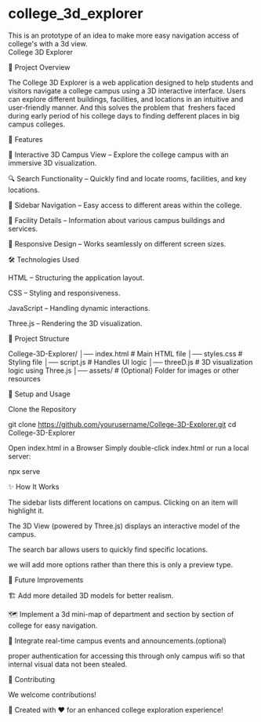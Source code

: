 # college_3d_explorer
This is an prototype of an idea to make more easy navigation access of college's  with a 3d view.  
College 3D Explorer

📌 Project Overview

The College 3D Explorer is a web application designed to help students and visitors navigate a college campus using a 3D interactive interface. Users can explore different buildings, facilities, and locations in an intuitive and user-friendly manner. And this solves the problem that  freshers faced during early period of his college days to finding defferent places in big campus colleges.

🚀 Features

📍 Interactive 3D Campus View – Explore the college campus with an immersive 3D visualization.

🔍 Search Functionality – Quickly find and locate rooms, facilities, and key locations.

📜 Sidebar Navigation – Easy access to different areas within the college.

🏢 Facility Details – Information about various campus buildings and services.

🎨 Responsive Design – Works seamlessly on different screen sizes.

🛠️ Technologies Used

HTML – Structuring the application layout.

CSS – Styling and responsiveness.

JavaScript – Handling dynamic interactions.

Three.js – Rendering the 3D visualization.

📂 Project Structure

College-3D-Explorer/
│── index.html       # Main HTML file
│── styles.css       # Styling file
│── script.js        # Handles UI logic
│── threeD.js        # 3D visualization logic using Three.js
│── assets/          # (Optional) Folder for images or other resources

🔧 Setup and Usage

Clone the Repository

git clone https://github.com/yourusername/College-3D-Explorer.git
cd College-3D-Explorer

Open index.html in a Browser
Simply double-click index.html or run a local server:

npx serve

✨ How It Works

The sidebar lists different locations on campus. Clicking on an item will highlight it.

The 3D View (powered by Three.js) displays an interactive model of the campus.

The search bar allows users to quickly find specific locations.

we will add more options rather than there this is only a preview type.

📌 Future Improvements

🏗️ Add more detailed 3D models for better realism.

🗺️ Implement a 3d mini-map of department and section by section of college for easy navigation.

🔗 Integrate real-time campus events and announcements.(optional)

proper authentication for accessing this through only campus wifi so that internal visual data not been stealed.

🤝 Contributing

We welcome contributions! 

🔹 Created with ❤️ for an enhanced college exploration experience!
